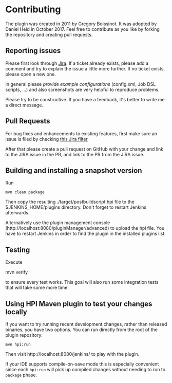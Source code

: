 # Contributing

The plugin was created in 2011 by Gregory Boissinot. It was adopted by Daniel Heid in October 2017. Feel free
to contribute as you like by forking the repository and creating pull requests.

## Reporting issues

Please first look through [Jira](https://issues.jenkins-ci.org/issues/?jql=component%20%3D%20postbuildscript-plugin). If a ticket
already exists, please add a comment and try to explain the issue a little more further. If no ticket exists, please open a new one.

In general please _provide example configurations_ (config.xml, Job DSL scripts, ...) and also screenshots are very helpful to reproduce
problems.

Please try to be constructive. If you have a feedback, it's better to write me a direct message. 

## Pull Requests

For bug fixes and enhancements to existing features, first make sure an issue is filed by checking [this Jira filter](https://issues.jenkins-ci.org/issues/?jql=status%20not%20in%20(Resolved%2C%20Closed%2C%20Done)%20AND%20component%20%3D%20postbuildscript-plugin)

After that please create a pull request on GitHub with your change and link to the JIRA issue in the PR, and link to
the PR from the JIRA issue.

## Building and installing a snapshot version

Run

	mvn clean package

Then copy the resulting ./target/postbuildscript.hpi file to the $JENKINS_HOME/plugins directory.
Don't forget to restart Jenkins afterwards.

Alternatively use the plugin management console (http://localhost:8080/pluginManager/advanced)
to upload the hpi file. You have to restart Jenkins in order to find the plugin in the installed plugins list.

## Testing

Execute

   mvn verify
   
to ensure every test works. This goal will also run some integration tests that will take some more time.

## Using HPI Maven plugin to test your changes locally

If you want to try running recent development changes, rather than released binaries, you have two options.
You can run directly from the root of the plugin repository:

    mvn hpi:run

Then visit http://localhost:8080/jenkins/ to play with the plugin.

If your IDE supports compile-on-save mode this is especially convenient since each `hpi:run` will pick up compiled
changes without needing to run to `package` phase.
